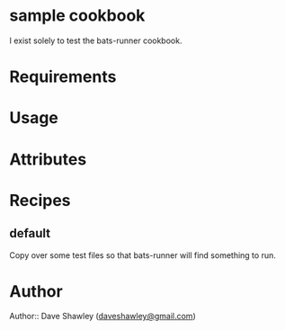 # sample cookbook
I exist solely to test the bats-runner cookbook.

# Requirements

# Usage

# Attributes

# Recipes

## default
Copy over some test files so that bats-runner will find something to run.

# Author

Author:: Dave Shawley (<daveshawley@gmail.com>)
